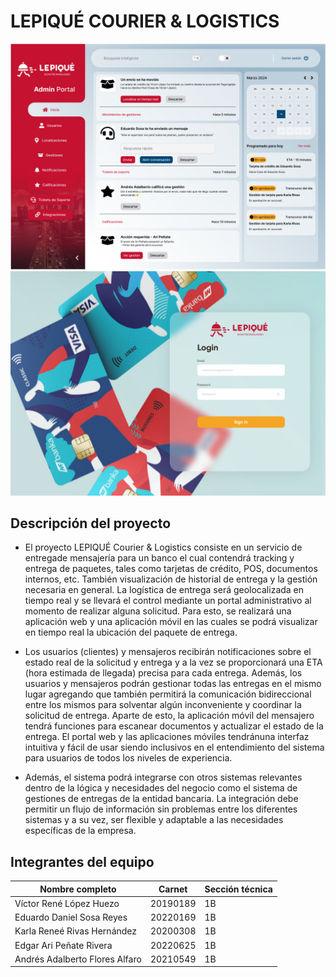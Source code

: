 # LEPIQUÉ COURIER & LOGISTICS

![img_1.png](img_1.png)
![img.png](img.png)

## Descripción del proyecto

- El proyecto LEPIQUÉ Courier & Logistics consiste en un servicio de entregade mensajería para un banco el cual
  contendrá
  tracking y entrega de paquetes, tales como tarjetas de crédito, POS, documentos internos, etc. También visualización
  de
  historial de entrega y la gestión necesaria en general. La logística de entrega será geolocalizada en tiempo real y se
  llevará el control mediante un portal administrativo al momento de realizar alguna solicitud. Para esto, se realizará
  una aplicación web y una aplicación móvil en las cuales se podrá visualizar en tiempo real la ubicación del paquete de
  entrega.

- Los usuarios (clientes) y mensajeros recibirán notificaciones sobre el estado real de la solicitud y entrega y
  a la vez se proporcionará una ETA (hora estimada de llegada) precisa para cada entrega. Además, los usuarios y
  mensajeros podrán gestionar todas las entregas en el mismo lugar agregando que también permitirá la comunicación
  bidireccional entre los mismos para solventar algún inconveniente y coordinar la solicitud de entrega. Aparte de esto,
  la aplicación móvil del mensajero tendrá funciones para escanear documentos y actualizar el estado de la entrega. El
  portal web y las aplicaciones móviles tendránuna interfaz intuitiva y fácil de usar siendo inclusivos en el
  entendimiento del sistema para usuarios de todos los niveles de experiencia.

- Además, el sistema podrá integrarse con
  otros sistemas relevantes dentro de la lógica y necesidades del negocio como el sistema de gestiones de entregas de la
  entidad bancaria. La integración debe permitir un flujo de información sin problemas entre los diferentes sistemas y a
  su vez, ser flexible y adaptable a las necesidades específicas de la empresa.

## Integrantes del equipo

| Nombre completo                | Carnet   | Sección técnica |
|--------------------------------|----------|-----------------|
| Víctor René López Huezo        | 20190189 | 1B              |
| Eduardo Daniel Sosa Reyes      | 20220169 | 1B              |
| Karla Reneé Rivas Hernández    | 20200308 | 1B              |
| Edgar Ari Peñate Rivera        | 20220625 | 1B              |
| Andrés Adalberto Flores Alfaro | 20210549 | 1B              |
